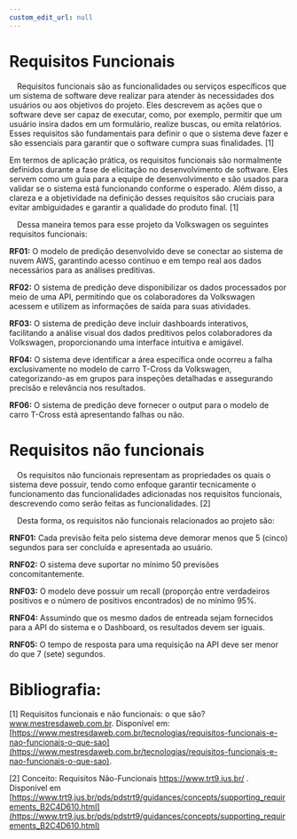```yaml
---
custom_edit_url: null
---
```


# Requisitos Funcionais

&emsp;Requisitos funcionais são as funcionalidades ou serviços específicos que um sistema de software deve realizar para atender às necessidades dos usuários ou aos objetivos do projeto. Eles descrevem as ações que o software deve ser capaz de executar, como, por exemplo, permitir que um usuário insira dados em um formulário, realize buscas, ou emita relatórios. Esses requisitos são fundamentais para definir o que o sistema deve fazer e são essenciais para garantir que o software cumpra suas finalidades. [1]

Em termos de aplicação prática, os requisitos funcionais são normalmente definidos durante a fase de elicitação no desenvolvimento de software. Eles servem como um guia para a equipe de desenvolvimento e são usados para validar se o sistema está funcionando conforme o esperado. Além disso, a clareza e a objetividade na definição desses requisitos são cruciais para evitar ambiguidades e garantir a qualidade do produto final. [1]

&emsp;Dessa maneira temos para esse projeto da Volkswagen os seguintes requisitos funcionais:

**RF01:** O modelo de predição desenvolvido deve se conectar ao sistema de nuvem AWS, garantindo acesso contínuo e em tempo real aos dados necessários para as análises preditivas.

**RF02:** O sistema de predição deve disponibilizar os dados processados por meio de uma API, permitindo que os colaboradores da Volkswagen acessem e utilizem as informações de saída para suas atividades.

**RF03:** O sistema de predição deve incluir dashboards interativos, facilitando a análise visual dos dados preditivos pelos colaboradores da Volkswagen, proporcionando uma interface intuitiva e amigável.

**RF04:** O sistema deve identificar a área específica onde ocorreu a falha exclusivamente no modelo de carro T-Cross da Volkswagen, categorizando-as em grupos para inspeções detalhadas e assegurando precisão e relevância nos resultados.


**RF06:** O sistema de predição deve fornecer o output para o modelo de carro T-Cross está apresentando falhas ou não.


# Requisitos não funcionais

&emsp;Os requisitos não funcionais representam as propriedades os quais o sistema deve possuir, tendo como enfoque garantir tecnicamente o funcionamento das funcionalidades adicionadas nos requisitos funcionais, descrevendo como serão feitas as funcionalidades. [2]

&emsp;Desta forma, os requisitos não funcionais relacionados ao projeto são:

**RNF01:** Cada previsão feita pelo sistema deve demorar menos que 5 (cinco) segundos para ser concluída e apresentada ao usuário.

**RNF02:** O sistema deve suportar no mínimo 50 previsões concomitantemente.

**RNF03:** O modelo deve possuir um recall (proporção entre verdadeiros positivos e o número de positivos encontrados) de no mínimo 95%.

**RNF04:** Assumindo que os mesmo dados de entreada sejam fornecidos para a API do sistema e o Dashboard, os resultados devem ser iguais.

**RNF05:** O tempo de resposta para uma requisição na API deve ser menor do que 7 (sete) segundos.

# Bibliografia:
[1] Requisitos funcionais e não funcionais: o que são? www.mestresdaweb.com.br. Disponível em: [https://www.mestresdaweb.com.br/tecnologias/requisitos-funcionais-e-nao-funcionais-o-que-sao](https://www.mestresdaweb.com.br/tecnologias/requisitos-funcionais-e-nao-funcionais-o-que-sao).

[2] Conceito: Requisitos Não-Funcionais https://www.trt9.jus.br/ . Disponível em [https://www.trt9.jus.br/pds/pdstrt9/guidances/concepts/supporting_requirements_B2C4D610.html](https://www.trt9.jus.br/pds/pdstrt9/guidances/concepts/supporting_requirements_B2C4D610.html)

‌